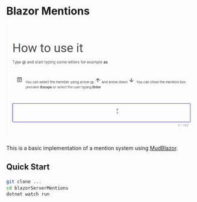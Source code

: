 # Blazor Mentions

![Screencast](./Screencast.gif)

This is a basic implementation of a mention system using [MudBlazor](https://mudblazor.com/).

## Quick Start

```sh
git clone ...
cd blazorServerMentions
dotnet watch run
```
